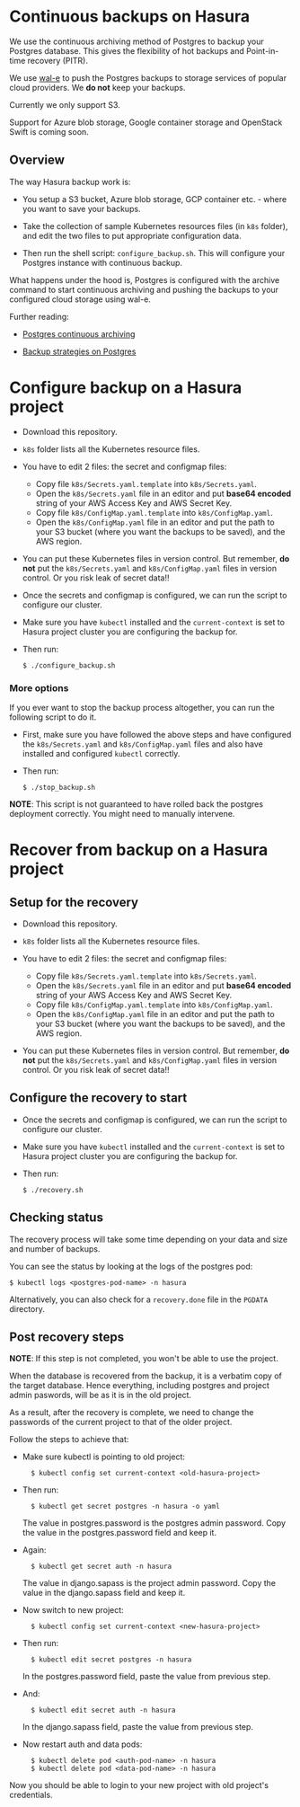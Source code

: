 # Continuous backups on Hasura

We use the continuous archiving method of Postgres to backup your Postgres
database. This gives the flexibility of hot backups and Point-in-time recovery
(PITR).

We use [wal-e](https://github.com/wal-e/wal-e) to push the Postgres backups to
storage services of popular cloud providers. We **do not** keep your backups.

Currently we only support S3.

Support for Azure blob storage, Google container storage and OpenStack Swift is
coming soon.

## Overview

The way Hasura backup work is:

* You setup a S3 bucket, Azure blob storage, GCP container etc. - where you want
  to save your backups.

* Take the collection of sample Kubernetes resources files (in `k8s` folder),
  and edit the two files to put appropriate configuration data.

* Then run the shell script: `configure_backup.sh`. This will configure your
  Postgres instance with continuous backup.


What happens under the hood is, Postgres is configured with the archive command
to start continuous archiving and pushing the backups to your configured cloud
storage using wal-e.

Further reading:

* [Postgres continuous archiving](https://www.postgresql.org/docs/current/static/continuous-archiving.html)

* [Backup strategies on Postgres](https://www.postgresql.org/docs/current/static/backup.html)


# Configure backup on a Hasura project

* Download this repository.

* `k8s` folder lists all the Kubernetes resource files.

* You have to edit 2 files: the secret and configmap files:

  * Copy file `k8s/Secrets.yaml.template` into `k8s/Secrets.yaml`.
  * Open the `k8s/Secrets.yaml` file in an editor and put **base64 encoded**
    string of your AWS Access Key and AWS Secret Key.
  * Copy file `k8s/ConfigMap.yaml.template` into `k8s/ConfigMap.yaml`.
  * Open the `k8s/ConfigMap.yaml` file in an editor and put the path to your S3
    bucket (where you want the backups to be saved), and the AWS region.

* You can put these Kubernetes files in version control. But remember, **do
  not** put the `k8s/Secrets.yaml` and `k8s/ConfigMap.yaml` files in version
control. Or you risk leak of secret data!!

* Once the secrets and configmap is configured, we can run the script to
  configure our cluster.

* Make sure you have `kubectl` installed and the `current-context` is set to
  Hasura project cluster you are configuring the backup for.

* Then run:
  ```shell
  $ ./configure_backup.sh
  ```

### More options

If you ever want to stop the backup process altogether, you can run the
following script to do it.

* First, make sure you have followed the above steps and have configured the
  `k8s/Secrets.yaml` and `k8s/ConfigMap.yaml` files and also have installed and
configured `kubectl` correctly.

* Then run:
  ```shell
  $ ./stop_backup.sh
  ```

**NOTE**: This script is not guaranteed to have rolled back the postgres
deployment correctly. You might need to manually intervene.


# Recover from backup on a Hasura project

## Setup for the recovery

* Download this repository.

* `k8s` folder lists all the Kubernetes resource files.

* You have to edit 2 files: the secret and configmap files:

  * Copy file `k8s/Secrets.yaml.template` into `k8s/Secrets.yaml`.
  * Open the `k8s/Secrets.yaml` file in an editor and put **base64 encoded**
    string of your AWS Access Key and AWS Secret Key.
  * Copy file `k8s/ConfigMap.yaml.template` into `k8s/ConfigMap.yaml`.
  * Open the `k8s/ConfigMap.yaml` file in an editor and put the path to your S3
    bucket (where you want the backups to be saved), and the AWS region.

* You can put these Kubernetes files in version control. But remember, **do
  not** put the `k8s/Secrets.yaml` and `k8s/ConfigMap.yaml` files in version
control. Or you risk leak of secret data!!

## Configure the recovery to start

* Once the secrets and configmap is configured, we can run the script to
  configure our cluster.

* Make sure you have `kubectl` installed and the `current-context` is set to
  Hasura project cluster you are configuring the backup for.

* Then run:
  ```shell
  $ ./recovery.sh
  ```

## Checking status

The recovery process will take some time depending on your data and
size and number of backups.

You can see the status by looking at the logs of the postgres pod:

```shell
$ kubectl logs <postgres-pod-name> -n hasura
```

Alternatively, you can also check for a `recovery.done` file in the `PGDATA`
directory.


## Post recovery steps

**NOTE**: If this step is not completed, you won't be able to use the project.

When the database is recovered from the backup, it is a verbatim copy of the
target database. Hence everything, including postgres and project admin
paswords, will be as it is in the old project.

As a result, after the recovery is complete, we need to change the passwords of
the current project to that of the older project.

Follow the steps to achieve that:

* Make sure kubectl is pointing to old project:
  ```shell
    $ kubectl config set current-context <old-hasura-project>
  ```

* Then run:
  ```shell
    $ kubectl get secret postgres -n hasura -o yaml
  ```
  The value in postgres.password is the postgres admin password.
  Copy the value in the postgres.password field and keep it.

* Again:
  ```shell
    $ kubectl get secret auth -n hasura
  ```
  The value in django.sapass is the project admin password.
  Copy the value in the django.sapass field and keep it.

* Now switch to new project:
  ```shell
    $ kubectl config set current-context <new-hasura-project>
  ```

* Then run:
  ```shell
    $ kubectl edit secret postgres -n hasura
  ```
  In the postgres.password field, paste the value from previous step.

* And:
  ```shell
    $ kubectl edit secret auth -n hasura
  ```
  In the django.sapass field, paste the value from previous step.

* Now restart auth and data pods:

  ```shell
    $ kubectl delete pod <auth-pod-name> -n hasura
    $ kubectl delete pod <data-pod-name> -n hasura
  ```

Now you should be able to login to your new project with old project's
credentials.
